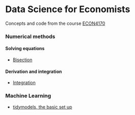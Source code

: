 # Data Science for Economists

Concepts and code from the course [ECON4170](https://www.uio.no/studier/emner/sv/oekonomi/ECON4170/index.html)

### Numerical methods
#### Solving equations
  - [Bisection](https://github.com/eal024/dc-for-econ/blob/main/2023-11-19%20numerical_methods1.R)

#### Derivation and integration
 - [Integration](https://github.com/eal024/dc-for-econ/blob/main/integration.R)

### Machine Learning
- [tidymodels, the basic set up](https://github.com/eal024/dc-for-econ/blob/main/tidymodel_set_up.R)
